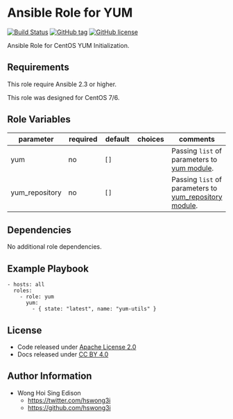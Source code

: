 Ansible Role for YUM
====================

[![Build Status](https://travis-ci.org/alvistack/ansible-role-yum.svg?branch=master)](https://travis-ci.org/alvistack/ansible-role-yum)
[![GitHub tag](https://img.shields.io/github/tag/alvistack/ansible-role-yum.svg)](https://github.com/alvistack/ansible-role-yum)
[![GitHub license](https://img.shields.io/github/license/alvistack/ansible-role-yum.svg)](https://github.com/alvistack/ansible-role-yum/blob/master/LICENSE)

Ansible Role for CentOS YUM Initialization.

Requirements
------------

This role require Ansible 2.3 or higher.

This role was designed for CentOS 7/6.

Role Variables
--------------

<table>
<colgroup>
<col width="20%" />
<col width="20%" />
<col width="20%" />
<col width="20%" />
<col width="20%" />
</colgroup>
<thead>
<tr class="header">
<th>parameter</th>
<th>required</th>
<th>default</th>
<th>choices</th>
<th>comments</th>
</tr>
</thead>
<tbody>
<tr class="odd">
<td>yum</td>
<td>no</td>
<td><code>[]</code></td>
<td></td>
<td>Passing <code>list</code> of parameters to <a href="http://docs.ansible.com/ansible/yum_module.html">yum module</a>.</td>
</tr>
<tr class="even">
<td>yum_repository</td>
<td>no</td>
<td><code>[]</code></td>
<td></td>
<td>Passing <code>list</code> of parameters to <a href="http://docs.ansible.com/ansible/yum_repository_module.html">yum_repository module</a>.</td>
</tr>
</tbody>
</table>

Dependencies
------------

No additional role dependencies.

Example Playbook
----------------

    - hosts: all
      roles:
        - role: yum
          yum:
            - { state: "latest", name: "yum-utils" }

License
-------

-   Code released under [Apache License 2.0](https://github.com/alvistack/ansible-role-yum/blob/master/LICENSE)
-   Docs released under [CC BY 4.0](http://creativecommons.org/licenses/by/4.0/)

Author Information
------------------

-   Wong Hoi Sing Edison
    -   <https://twitter.com/hswong3i>
    -   <https://github.com/hswong3i>

